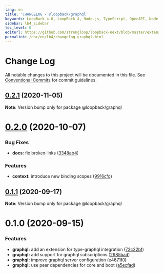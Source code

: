 ```yaml
---
lang: en
title: 'CHANGELOG - @loopback/graphql'
keywords: LoopBack 4.0, LoopBack 4, Node.js, TypeScript, OpenAPI, Node.js, TypeScript, OpenAPI, CHANGELOG
sidebar: lb4_sidebar
toc_level: 0
editurl: https://github.com/strongloop/loopback-next/blob/master/extensions/graphql/CHANGELOG.md
permalink: /doc/en/lb4/changelog.graphql.html
---
```


# Change Log

All notable changes to this project will be documented in this file.
See [Conventional Commits](https://conventionalcommits.org) for commit guidelines.

## [0.2.1](https://github.com/strongloop/loopback-next/compare/@loopback/graphql@0.2.0...@loopback/graphql@0.2.1) (2020-11-05)

**Note:** Version bump only for package @loopback/graphql





# [0.2.0](https://github.com/strongloop/loopback-next/compare/@loopback/graphql@0.1.1...@loopback/graphql@0.2.0) (2020-10-07)


### Bug Fixes

* **docs:** fix broken links ([3348ab4](https://github.com/strongloop/loopback-next/commit/3348ab4ea8bc1fc41a3a2f71756c978123ed4001))


### Features

* **context:** introduce new binding scopes ([9916cfd](https://github.com/strongloop/loopback-next/commit/9916cfd4449a870f7a3378e2e674957aed7c1626))





## [0.1.1](https://github.com/strongloop/loopback-next/compare/@loopback/graphql@0.1.0...@loopback/graphql@0.1.1) (2020-09-17)

**Note:** Version bump only for package @loopback/graphql





# 0.1.0 (2020-09-15)


### Features

* **graphql:** add an extension for type-graphql integration ([72c22bf](https://github.com/strongloop/loopback-next/commit/72c22bfb0f73e023f1ecf137afba4125764ad662))
* **graphql:** add support for graphql subscriptions ([2985bad](https://github.com/strongloop/loopback-next/commit/2985bad4d4a0007c6e576b863173bc94f9163c41))
* **graphql:** improve graphql server configuration ([e4671f0](https://github.com/strongloop/loopback-next/commit/e4671f0c582dc029f9414a2beca42fedb596f0c9))
* **graphql:** use peer dependencies for core and boot ([a5ecfad](https://github.com/strongloop/loopback-next/commit/a5ecfadd13d3d23d90d5a788a64b90dd117e9035))

